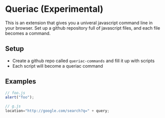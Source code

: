 # Queriac (Experimental)

This is an extension that gives you a univeral javascript command line in your browser. Set up a github repository full of javascript files, and each file becomes a command.

## Setup

- Create a github repo called `queriac-commands` and fill it up with scripts
- Each script will become a queriac command

## Examples

```js
// foo.js
alert("foo");
```

```js
// g.js
location="http://google.com/search?q=" + query;
```
